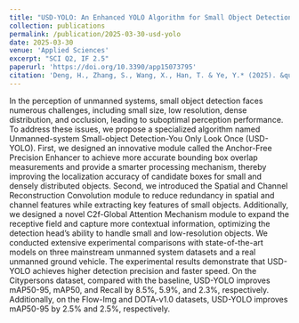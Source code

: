 ```yaml
---
title: "USD-YOLO: An Enhanced YOLO Algorithm for Small Object Detection in Unmanned Systems Perception"
collection: publications
permalink: /publication/2025-03-30-usd-yolo
date: 2025-03-30
venue: 'Applied Sciences'
excerpt: "SCI Q2, IF 2.5"
paperurl: 'https://doi.org/10.3390/app15073795'
citation: 'Deng, H., Zhang, S., Wang, X., Han, T. & Ye, Y.* (2025). &quot;USD-YOLO: An Enhanced YOLO Algorithm for Small Object Detection in Unmanned Systems Perception.&quot; <i>Applied Sciences</i>, 15(7), 3795.'
---
```

In the perception of unmanned systems, small object detection faces numerous challenges, including small size, low resolution, dense distribution, and occlusion, leading to suboptimal perception performance. To address these issues, we propose a specialized algorithm named Unmanned-system Small-object Detection-You Only Look Once (USD-YOLO). First, we designed an innovative module called the Anchor-Free Precision Enhancer to achieve more accurate bounding box overlap measurements and provide a smarter processing mechanism, thereby improving the localization accuracy of candidate boxes for small and densely distributed objects. Second, we introduced the Spatial and Channel Reconstruction Convolution module to reduce redundancy in spatial and channel features while extracting key features of small objects. Additionally, we designed a novel C2f-Global Attention Mechanism module to expand the receptive field and capture more contextual information, optimizing the detection head’s ability to handle small and low-resolution objects. We conducted extensive experimental comparisons with state-of-the-art models on three mainstream unmanned system datasets and a real unmanned ground vehicle. The experimental results demonstrate that USD-YOLO achieves higher detection precision and faster speed. On the Citypersons dataset, compared with the baseline, USD-YOLO improves mAP50-95, mAP50, and Recall by 8.5%, 5.9%, and 2.3%, respectively. Additionally, on the Flow-Img and DOTA-v1.0 datasets, USD-YOLO improves mAP50-95 by 2.5% and 2.5%, respectively.
